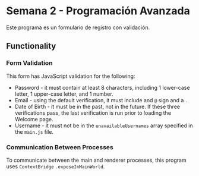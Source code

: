 # Semana 2 - Programación Avanzada
Este programa es un formulario de registro con validación.

## Functionality
### Form Validation
This form has JavaScript validation for the following:
* Password - it must contain at least 8 characters, including 1 lower-case letter, 1 upper-case letter, and 1 number.
* Email - using the default verification, it must include and `@` sign and a ` . `
* Date of Birth - it must be in the past, not in the future.
If these three verifications pass, the last verification is run prior to loading the Welcome page.
* Username - it must not be in the `unavailableUsernames` array specified in the `main.js` file.
### Communication Between Processes
To communicate between the main and renderer processes, this program uses `ContextBridge` `.exposeInMainWorld`.